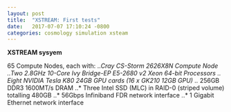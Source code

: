 ```yaml
---
layout: post
title:  "XSTREAM: First tests"
date:   2017-07-07 17:10:24 -0800
categories: cosmology simulation xsteam
---
```



**XSTREAM sysyem**

65 Compute Nodes, each with:
..*Cray CS-Storm 2626X8N Compute Node
..*Two 2.8GHz 10-Core Ivy Bridge-EP E5-2680 v2 Xeon 64-bit Processors
..* Eight NVIDIA Tesla K80 24GB GPU cards (16 x GK210 12GB GPU)
..* 256GB DDR3 1600MT/s DRAM
..* Three Intel SSD (MLC) in RAID-0 (striped volume) totalling 480GB
..* 56Gbps Infiniband FDR network interface
..* 1 Gigabit Ethernet network interface
